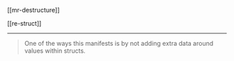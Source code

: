 
[[mr-destructure]]

[[re-struct]]

---

> One of the ways this manifests is by not adding extra data around values within structs.
